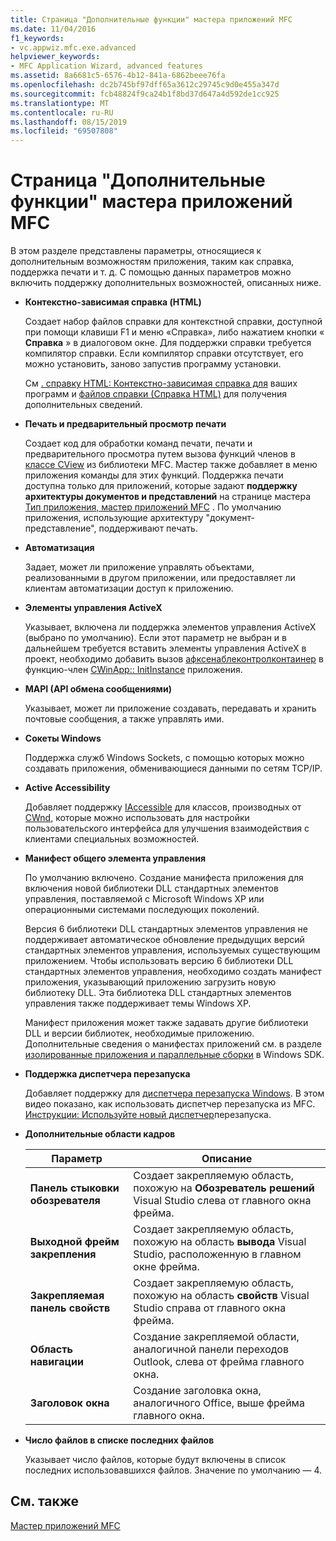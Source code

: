```yaml
---
title: Страница "Дополнительные функции" мастера приложений MFC
ms.date: 11/04/2016
f1_keywords:
- vc.appwiz.mfc.exe.advanced
helpviewer_keywords:
- MFC Application Wizard, advanced features
ms.assetid: 8a6681c5-6576-4b12-841a-6862beee76fa
ms.openlocfilehash: dc2b745bf97dff65a3612c29745c9d0e455a347d
ms.sourcegitcommit: fcb48824f9ca24b1f8bd37d647a4d592de1cc925
ms.translationtype: MT
ms.contentlocale: ru-RU
ms.lasthandoff: 08/15/2019
ms.locfileid: "69507808"
---
```

# <a name="advanced-features-mfc-application-wizard"></a>Страница "Дополнительные функции" мастера приложений MFC

В этом разделе представлены параметры, относящиеся к дополнительным возможностям приложения, таким как справка, поддержка печати и т. д. С помощью данных параметров можно включить поддержку дополнительных возможностей, описанных ниже.

- **Контекстно-зависимая справка (HTML)**

   Создает набор файлов справки для контекстной справки, доступной при помощи клавиши F1 и меню «Справка», либо нажатием кнопки « **Справка** » в диалоговом окне. Для поддержки справки требуется компилятор справки. Если компилятор справки отсутствует, его можно установить, заново запустив программу установки.

   См [. справку HTML: Контекстно-зависимая справка для](../../mfc/html-help-context-sensitive-help-for-your-programs.md) ваших программ и [файлов справки (Справка HTML)](../../build/reference/help-files-html-help.md) для получения дополнительных сведений.

- **Печать и предварительный просмотр печати**

   Создает код для обработки команд печати, печати и предварительного просмотра путем вызова функций членов в [классе CView](../../mfc/reference/cview-class.md) из библиотеки MFC. Мастер также добавляет в меню приложения команды для этих функций. Поддержка печати доступна только для приложений, которые задают **поддержку архитектуры документов и представлений** на странице мастера [Тип приложения, мастер приложений MFC](../../mfc/reference/application-type-mfc-application-wizard.md) . По умолчанию приложения, использующие архитектуру "документ-представление", поддерживают печать.

- **Автоматизация**

   Задает, может ли приложение управлять объектами, реализованными в другом приложении, или предоставляет ли клиентам автоматизации доступ к приложению.

- **Элементы управления ActiveX**

   Указывает, включена ли поддержка элементов управления ActiveX (выбрано по умолчанию). Если этот параметр не выбран и в дальнейшем требуется вставить элементы управления ActiveX в проект, необходимо добавить вызов [афксенаблеконтролконтаинер](ole-initialization.md#afxenablecontrolcontainer) в функцию-член [CWinApp:: InitInstance](../../mfc/reference/cwinapp-class.md#initinstance) приложения.

- **MAPI (API обмена сообщениями)**

   Указывает, может ли приложение создавать, передавать и хранить почтовые сообщения, а также управлять ими.

- **Сокеты Windows**

   Поддержка служб Windows Sockets, с помощью которых можно создавать приложения, обменивающиеся данными по сетям TCP/IP.

- **Active Accessibility**

   Добавляет поддержку [IAccessible](/windows/win32/api/oleacc/nn-oleacc-iaccessible) для классов, производных от [CWnd](../../mfc/reference/cwnd-class.md), которые можно использовать для настройки пользовательского интерфейса для улучшения взаимодействия с клиентами специальных возможностей.

- **Манифест общего элемента управления**

   По умолчанию включено. Создание манифеста приложения для включения новой библиотеки DLL стандартных элементов управления, поставляемой с Microsoft Windows XP или операционными системами последующих поколений.

   Версия 6 библиотеки DLL стандартных элементов управления не поддерживает автоматическое обновление предыдущих версий стандартных элементов управления, используемых существующим приложением. Чтобы использовать версию 6 библиотеки DLL стандартных элементов управления, необходимо создать манифест приложения, указывающий приложению загрузить новую библиотеку DLL. Эта библиотека DLL стандартных элементов управления также поддерживает темы Windows XP.

   Манифест приложения может также задавать другие библиотеки DLL и версии библиотек, необходимые приложению. Дополнительные сведения о манифестах приложений см. в разделе [изолированные приложения и параллельные сборки](/windows/win32/SbsCs/isolated-applications-and-side-by-side-assemblies-portal) в Windows SDK.

- **Поддержка диспетчера перезапуска**

   Добавляет поддержку для [диспетчера перезапуска Windows](/windows/win32/RstMgr/using-restart-manager). В этом видео показано, как использовать диспетчер перезапуска из MFC. [Инструкции: Используйте новый диспетчер](/previous-versions/visualstudio/visual-studio-2010/dd831853(v%3dvs.100))перезапуска.

- **Дополнительные области кадров**

   |Параметр|Описание|
   |------------|-----------------|
   |**Панель стыковки обозревателя**|Создает закрепляемую область, похожую на **Обозреватель решений** Visual Studio слева от главного окна фрейма.|
   |**Выходной фрейм закрепления**|Создает закрепляемую область, похожую на область **вывода** Visual Studio, расположенную в главном окне фрейма.|
   |**Закрепляемая панель свойств**|Создает закрепляемую область, похожую на область **свойств** Visual Studio справа от главного окна фрейма.|
   |**Область навигации**|Создание закрепляемой области, аналогичной панели переходов Outlook, слева от фрейма главного окна.|
   |**Заголовок окна**|Создание заголовка окна, аналогичного Office, выше фрейма главного окна.|

- **Число файлов в списке последних файлов**

   Указывает число файлов, которые будут включены в список последних использовавшихся файлов. Значение по умолчанию — 4.

## <a name="see-also"></a>См. также

[Мастер приложений MFC](../../mfc/reference/mfc-application-wizard.md)

